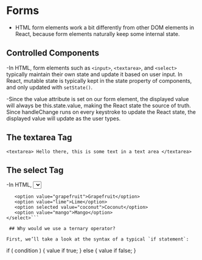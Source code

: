 # Forms
- HTML form elements work a bit differently from other DOM elements in React, because form elements naturally keep some internal state.


## Controlled Components

-In HTML, form elements such as `<input>`, `<textarea>`, and `<select>` typically maintain their own state and update it based on user input. In React, mutable state is typically kept in the state property of components, and only updated with `setState()`.

-Since the value attribute is set on our form element, the displayed value will always be this.state.value, making the React state the source of truth. Since handleChange runs on every keystroke to update the React state, the displayed value will update as the user types.


## The textarea Tag
`<textarea>
  Hello there, this is some text in a text area
</textarea>`

## The select Tag
-In HTML, <select> creates a drop-down list. For example, this HTML creates a drop-down list of flavors:
  
```<select>
   <option value="grapefruit">Grapefruit</option>
   <option value="lime">Lime</option>
   <option selected value="coconut">Coconut</option>
   <option value="mango">Mango</option>
</select>```
  
 ## Why would we use a ternary operator?

First, we’ll take a look at the syntax of a typical `if statement`:
```
if ( condition ) {
  value if true;
} else {
  value if false;
}
```

